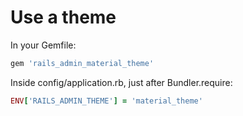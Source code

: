 
# Use a theme

In your Gemfile:

```ruby
gem 'rails_admin_material_theme'
```

Inside config/application.rb, just after Bundler.require:

```ruby
ENV['RAILS_ADMIN_THEME'] = 'material_theme'
```